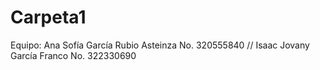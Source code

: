 # Carpeta1
Equipo: Ana Sofía García Rubio Asteinza No. 320555840 // Isaac Jovany García Franco No. 322330690
